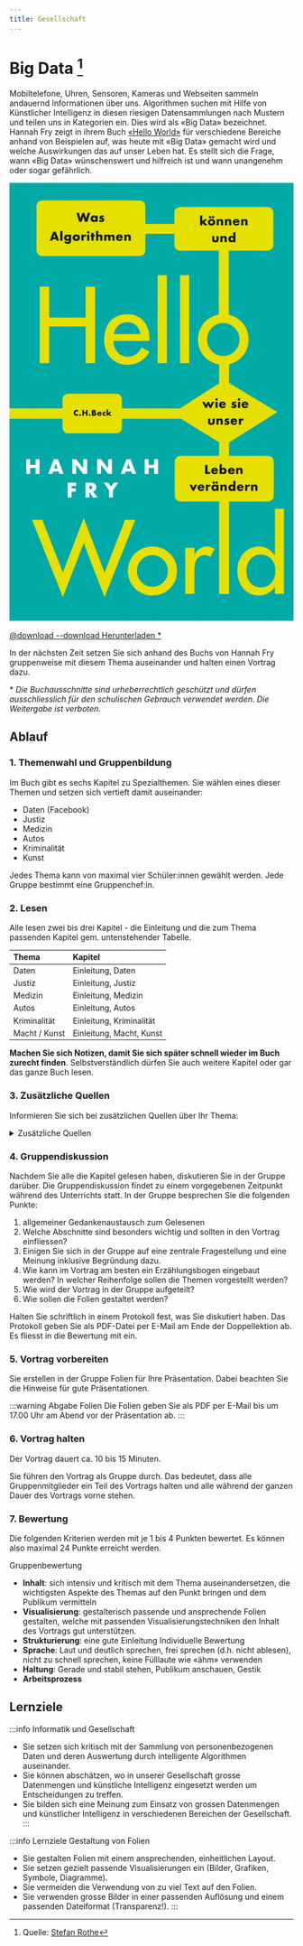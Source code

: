 ```yaml
---
title: Gesellschaft
---
```


# Big Data [^1]

Mobiltelefone, Uhren, Sensoren, Kameras und Webseiten sammeln andauernd Informationen über uns. Algorithmen suchen mit Hilfe von Künstlicher Intelligenz in diesen riesigen Datensammlungen nach Mustern und teilen uns in Kategorien ein. Dies wird als «Big Data» bezeichnet.
Hannah Fry zeigt in ihrem Buch [«Hello World»](https://www.chbeck.de/buehnen/hannah-fry-hello-world/) für verschiedene Bereiche anhand von Beispielen auf, was heute mit «Big Data» gemacht wird und welche Auswirkungen das auf unser Leben hat. Es stellt sich die Frage, wann «Big Data» wünschenswert und hilfreich ist und wann unangenehm oder sogar gefährlich.

![--width=300px](images/book-cover_hannah-fry_hello-world.jpeg)

[@download --download Herunterladen \*](https://erzbe-my.sharepoint.com/:b:/g/personal/balthasar_hofer_gbsl_ch/Ef6zr_CP9kdNlGNj5ABP_DUBMkbxk7ptsspnIhkqVhNgtg?e=xIIKE2)

In der nächsten Zeit setzen Sie sich anhand des Buchs von Hannah Fry gruppenweise mit diesem Thema auseinander und halten einen Vortrag dazu.

\* *Die Buchausschnitte sind urheberrechtlich geschützt und dürfen ausschliesslich für den schulischen Gebrauch verwendet werden. Die Weitergabe ist verboten.*

## Ablauf
### 1. Themenwahl und Gruppenbildung

Im Buch gibt es sechs Kapitel zu Spezialthemen. Sie wählen eines dieser Themen und setzen sich vertieft damit auseinander:

- Daten (Facebook)
- Justiz
- Medizin
- Autos
- Kriminalität
- Kunst

Jedes Thema kann von maximal vier Schüler:innen gewählt werden. Jede Gruppe bestimmt eine Gruppenchef:in.

### 2. Lesen
Alle lesen zwei bis drei Kapitel - die Einleitung und die zum Thema passenden Kapitel gem. untenstehender Tabelle.

<div className="slim-table">

| Thema         | Kapitel                  |
| :------------ | :----------------------- |
| Daten         | Einleitung, Daten        |
| Justiz        | Einleitung, Justiz       |
| Medizin       | Einleitung, Medizin      |
| Autos         | Einleitung, Autos        |
| Kriminalität  | Einleitung, Kriminalität |
| Macht / Kunst | Einleitung, Macht, Kunst |
</div>

**Machen Sie sich Notizen, damit Sie sich später schnell wieder im Buch zurecht finden**. Selbstverständlich dürfen Sie auch weitere Kapitel oder gar das ganze Buch lesen.

### 3. Zusätzliche Quellen
Informieren Sie sich bei zusätzlichen Quellen über Ihr Thema:

<details><summary>Zusätzliche Quellen</summary>

#### Allgemein
- https://www.heise.de/hintergrund/Automatische-Ungerechtigkeit-fuer-einen-ganzen-Jahrgang-britischer-Schueler-4984692.html

#### 1. Daten
- https://www.deutschlandfunk.de/alles-unter-kontrolle-chinas-intelligenter-schule-entgeht.680.de.html?dram:article_id=438868
- https://netzpolitik.org/2014/algorithmen-allmaechtig-freiheit-in-den-zeiten-der-statistik/
- https://www.srf.ch/news/schweiz/automatische-gesichtserkennung-wir-muessen-vorsichtiger-mit-unseren-fotos-umgehen

#### 2. Justiz

- https://www.srf.ch/news/schweiz/datenschuetzer-raet-davon-ab-neue-fahndungs-app-sammelt-ueber-drei-milliarden-internet-fotos
- https://heise.de/-5001003
- [TV Serie: Bull](https://de.wikipedia.org/wiki/Bull_(Fernsehserie,_2016))
  - https://www.vijilent.com/real-data-scientist-reviews-tv-trial-science/

#### 3. Medizin

- https://www.datarevenue.com/de-blog/kuenstliche-intelligenz-in-der-medizin
- https://www.nzz.ch/wissenschaft/ki-in-der-medizin-hilfe-bei-einfachen-und-repetitiven-aufgaben-ld.1497525

  [NZZ-Artikel @download](https://erzbe-my.sharepoint.com/:b:/g/personal/balthasar_hofer_gbsl_ch/Ee6GsaogqrxButD8uvg7H2kBCb98H2AUM0Xsz6ymBN1FbA?e=bi5K4K)
- https://www.srf.ch/news/panorama/schlechter-datenschutz-menstruations-apps-intimste-angaben-landen-bei-facebook
- https://www.nzz.ch/meinung/ki-in-der-medizin-es-braucht-vor-allem-menschliche-intelligenz-ld.1521205

  [NZZ-Kommentar @download](https://erzbe-my.sharepoint.com/:b:/g/personal/balthasar_hofer_gbsl_ch/ETA2nUUtE_5Koq5b7LgcerMB2U1A8uODTIYklEvvgHPtzA?e=qNhaeV)

#### 4. Autos

- https://www.srf.ch/audio/regionaljournal-zuerich-schaffhausen/selbstfahrender-bus-in-neuhausen-in-unfall-verwickelt?id=11558691
- https://heise.de/-4852995

#### 5. Kriminalität

- https://geschichtedergegenwart.ch/die-pre-cops-wie-algorithmen-die-polizeiarbeit-veraendern/
- https://magazin.nzz.ch/wirtschaft/kameras-in-der-migros-datenschuetzer-greifen-ein-ld.1536443  

  [NZZ-Artikel @download](https://erzbe-my.sharepoint.com/:b:/g/personal/balthasar_hofer_gbsl_ch/ESCo9wI4-7JNvnzM_e238LwBAF-Q5qKJDqgL9obULer2BA?e=fOkpHf)
- https://youtu.be/sxRkwdDI9Yg
- https://www.srf.ch/news/panorama/automatische-gesichtserkennung-heute-im-stadion-morgen-ueberall


#### 6. Kunst

- https://srf.ch/play/tv/redirect/detail/4b6a8647-b179-4dd8-89ec-3445e01dcda5
- https://mixed.de/neue-bild-ki-zeigt-das-potenzial-riesiger-ki-modelle/

</details>

### 4. Gruppendiskussion

Nachdem Sie alle die Kapitel gelesen haben, diskutieren Sie in der Gruppe darüber. Die Gruppendiskussion findet zu einem vorgegebenen Zeitpunkt während des Unterrichts statt.
In der Gruppe besprechen Sie die folgenden Punkte:
1. allgemeiner Gedankenaustausch zum Gelesenen
2. Welche Abschnitte sind besonders wichtig und sollten in den Vortrag einfliessen?
3. Einigen Sie sich in der Gruppe auf eine zentrale Fragestellung und eine Meinung inklusive Begründung dazu.
4. Wie kann im Vortrag am besten ein Erzählungsbogen eingebaut werden? In welcher Reihenfolge sollen die Themen vorgestellt werden?
5. Wie wird der Vortrag in der Gruppe aufgeteilt?
6. Wie sollen die Folien gestaltet werden?

Halten Sie schriftlich in einem Protokoll fest, was Sie diskutiert haben. Das Protokoll geben Sie als PDF-Datei per E-Mail am Ende der Doppellektion ab. Es fliesst in die Bewertung mit ein.

### 5. Vortrag vorbereiten
Sie erstellen in der Gruppe Folien für Ihre Präsentation. Dabei beachten Sie die Hinweise für gute Präsentationen.

:::warning Abgabe Folien
Die Folien geben Sie als PDF per E-Mail bis um 17.00 Uhr am Abend vor der Präsentation ab.
:::

### 6. Vortrag halten

Der Vortrag dauert ca. 10 bis 15 Minuten.

Sie führen den Vortrag als Gruppe durch. Das bedeutet, dass alle Gruppenmitglieder ein Teil des Vortrags halten und alle während der ganzen Dauer des Vortrags vorne stehen.

### 7. Bewertung

Die folgenden Kriterien werden mit je 1 bis 4 Punkten bewertet. Es können also maximal 24 Punkte erreicht werden.

Gruppenbewertung
- **Inhalt**: sich intensiv und kritisch mit dem Thema auseinandersetzen, die wichtigsten Aspekte des Themas auf den Punkt bringen und dem Publikum vermitteln
- **Visualisierung**: gestalterisch passende und ansprechende Folien gestalten, welche mit passenden Visualisierungstechniken den Inhalt des Vortrags gut unterstützen.
- **Strukturierung**: eine gute Einleitung 
Individuelle Bewertung
- **Sprache**: Laut und deutlich sprechen,  frei sprechen (d.h. nicht ablesen), nicht zu schnell sprechen, keine Fülllaute wie «ähm» verwenden
- **Haltung**: Gerade und stabil stehen, Publikum anschauen, Gestik
- **Arbeitsprozess**


## Lernziele

:::info Informatik und Gesellschaft
- Sie setzen sich kritisch mit der Sammlung von personenbezogenen Daten und deren Auswertung durch intelligente Algorithmen auseinander.
- Sie können abschätzen, wo in unserer Gesellschaft grosse Datenmengen und künstliche Intelligenz eingesetzt werden um Entscheidungen zu treffen.
- Sie bilden sich eine Meinung zum Einsatz von grossen Datenmengen und künstlicher Intelligenz in verschiedenen Bereichen der Gesellschaft.
:::

:::info Lernziele Gestaltung von Folien
- Sie gestalten Folien mit einem ansprechenden, einheitlichen Layout.
- Sie setzen gezielt passende Visualisierungen ein (Bilder, Grafiken, Symbole, Diagramme).
- Sie vermeiden die Verwendung von zu viel Text auf den Folien.
- Sie verwenden grosse Bilder in einer passenden Auflösung und einem passenden Dateiformat (Transparenz!).
:::

[^1]: Quelle: [Stefan Rothe](https://www.craft.do/s/kxit0Au4rvfBMM/x/0DA58E70-8E74-4CA6-ABCE-DE3B7634BA2C)